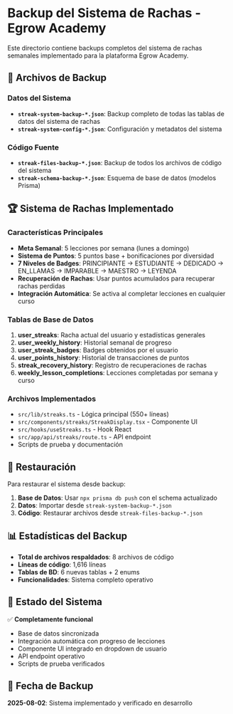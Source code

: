 # Backup del Sistema de Rachas - Egrow Academy

Este directorio contiene backups completos del sistema de rachas semanales implementado para la plataforma Egrow Academy.

## 📁 Archivos de Backup

### Datos del Sistema
- **`streak-system-backup-*.json`**: Backup completo de todas las tablas de datos del sistema de rachas
- **`streak-system-config-*.json`**: Configuración y metadatos del sistema

### Código Fuente
- **`streak-files-backup-*.json`**: Backup de todos los archivos de código del sistema
- **`streak-schema-backup-*.json`**: Esquema de base de datos (modelos Prisma)

## 🏆 Sistema de Rachas Implementado

### Características Principales
- **Meta Semanal**: 5 lecciones por semana (lunes a domingo)
- **Sistema de Puntos**: 5 puntos base + bonificaciones por diversidad
- **7 Niveles de Badges**: PRINCIPIANTE → ESTUDIANTE → DEDICADO → EN_LLAMAS → IMPARABLE → MAESTRO → LEYENDA
- **Recuperación de Rachas**: Usar puntos acumulados para recuperar rachas perdidas
- **Integración Automática**: Se activa al completar lecciones en cualquier curso

### Tablas de Base de Datos
1. **user_streaks**: Racha actual del usuario y estadísticas generales
2. **user_weekly_history**: Historial semanal de progreso
3. **user_streak_badges**: Badges obtenidos por el usuario
4. **user_points_history**: Historial de transacciones de puntos
5. **streak_recovery_history**: Registro de recuperaciones de rachas
6. **weekly_lesson_completions**: Lecciones completadas por semana y curso

### Archivos Implementados
- `src/lib/streaks.ts` - Lógica principal (550+ líneas)
- `src/components/streaks/StreakDisplay.tsx` - Componente UI
- `src/hooks/useStreaks.ts` - Hook React
- `src/app/api/streaks/route.ts` - API endpoint
- Scripts de prueba y documentación

## 🔧 Restauración

Para restaurar el sistema desde backup:

1. **Base de Datos**: Usar `npx prisma db push` con el schema actualizado
2. **Datos**: Importar desde `streak-system-backup-*.json`
3. **Código**: Restaurar archivos desde `streak-files-backup-*.json`

## 📊 Estadísticas del Backup

- **Total de archivos respaldados**: 8 archivos de código
- **Líneas de código**: 1,616 líneas
- **Tablas de BD**: 6 nuevas tablas + 2 enums
- **Funcionalidades**: Sistema completo operativo

## 🎯 Estado del Sistema

✅ **Completamente funcional**
- Base de datos sincronizada
- Integración automática con progreso de lecciones
- Componente UI integrado en dropdown de usuario
- API endpoint operativo
- Scripts de prueba verificados

## 📅 Fecha de Backup
**2025-08-02**: Sistema implementado y verificado en desarrollo